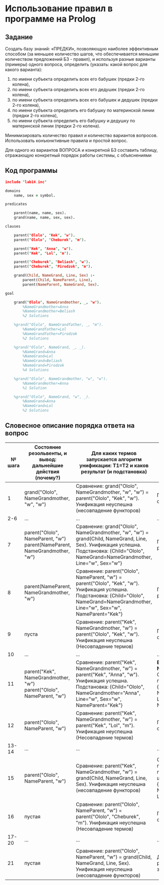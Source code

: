 # Использование правил в программе на Prolog

## Задание

Создать базу знаний: «ПРЕДКИ», позволяющую наиболее эффективным способом (за меньшее количество шагов, что обеспечивается меньшим количеством предложений БЗ - правил), и используя разные варианты (примеры) одного вопроса, определить (указать: какой вопрос для какого варианта):

1. по имени субъекта определить всех его бабушек (предки 2-го колена),
2. по имени субъекта определить всех его дедушек (предки 2-го колена),
3. по имени субъекта определить всех его бабушек и дедушек (предки 2-го колена),
4. по имени субъекта определить его бабушку по материнской линии (предки 2-го колена),
5. по имени субъекта определить его бабушку и дедушку по материнской линии (предки 2-го колена).

Минимизировать количество правил и количество вариантов вопросов. Использовать конъюнктивные правила и простой вопрос.

Для одного из вариантов ВОПРОСА и конкретной БЗ составить таблицу, отражающую конкретный порядок работы системы, с объяснениями

## Код программы

```prolog
include "lab14.inc"

domains
    name, sex = symbol.

predicates

    parent(name, name, sex).
    grand(name, name, sex, sex).

clauses

    parent("Ololo", "Kek", "w").
    parent("Ololo", "Cheburek", "m").

    parent("Kek", "Anna", "w").
    parent("Kek", "Lol", "m").

    parent("Cheburek", "Beliash", "w").
    parent("Cheburek", "Pirodzok", "m").

    grand(Child, NameGrand, Line, Sex) :-
        parent(Child, NameParent, Line),
        parent(NameParent, NameGrand, Sex).

goal

    grand("Ololo", NameGrandmother, _, "w").
        %NameGrandmother=Anna
        %NameGrandmother=Beliash
        %2 Solutions

    %grand("Ololo", NameGrandfather, _, "m").
        %NameGrandfather=Lol
        %NameGrandfather=Pirodzok
        %2 Solutions

    %grand("Ololo", NameGrand, _, _).
        %NameGrand=Anna
        %NameGrand=Lol
        %NameGrand=Beliash
        %NameGrand=Pirodzok
        %4 Solutions

    %grand("Ololo", NameGrandmother, "w", "w").
        %NameGrandmother=Anna
        %1 Solution

    %grand("Ololo", NameGrand, "w", _).
        %NameGrand=Anna
        %NameGrand=Lol
        %2 Solutions
```

## Словесное описание порядка ответа на вопрос

|№ шага|Состояние резольвенты, и вывод: дальнейшие действия (почему?)|Для каких термов запускается алгоритм унификации: Т1=Т2 и каков результат (и подстановка)| Дальнейшие действия: прямой ход или откат (почему и к чему приводит?)|
|---|---|---|---|
|1|grand("Ololo", NameGrandmother, "w", "w")|Сравнение: grand("Ololo", NameGrandmother, "w", "w") = parent("Ololo", "Kek", "w"). Унификация неуспешна (несовпадение функторов)| Прямой ход, переход к следующему предложению |
|2-6|...|...|...|
|7|parent("Ololo", NameParent, "w") </br> parent(NameParent, NameGrandmother, "w")|Сравнение: grand("Ololo", NameGrandmother, "w", "w") = grand(Child, NameGrand, Line, Sex). Унификация успешна. Подстановка: {Child="Ololo", NameGrand=NameGrandmother, Line="w", Sex="w"}| Прямой ход, редукция резольвенты|
|8|parent(NameParent, NameGrandmother, "w")|Сравнение: parent("Ololo", NameParent, "w") = parent("Ololo", "Kek", "w").  Унификация успешна. Подстановка: {Child="Ololo", NameGrand=NameGrandmother, Line="w", Sex="w", NameParent="Kek"}| Прямой ход, редукция резольвенты|
|9|пуста|Сравнение: parent("Kek", NameGrandmother, "w") = parent("Ololo", "Kek", "w"). Унификация неуспешна (Несовпадение термов)| Прямой ход, переход к следующему предложению |
|10|...|...|...|
|11|parent("Kek", NameGrandmother, "w") </br>parent("Ololo", NameParent, "w")|Cравнение: parent("Kek", NameGrandmother, "w") = parent("Kek", "Anna", "w"). Унификация успешна. Подстановка: {Child="Ololo", NameGrandmother="Anna", Line="w", Sex="w", NameParent="Kek"}| **Вывод: NameGrandmother=Anna.** Откат, следующее предложение, подстановка: {Child="Ololo", NameGrand=NameGrandmother, Line="w", Sex="w", NameParent="Kek"}|
|12|parent("Ololo", NameParent, "w")|Cравнение: parent("Kek", NameGrandmother, "w") = parent("Kek", "Lol", "m"). Унификация неуспешна (Несовпадение термов)| Прямой ход, переход к следующему предложению |
|13-14|...|...|...|
|15|parent("Ololo", NameParent, "w")|Cравнение: parent("Kek", NameGrandmother, "w") = grand(Child, NameGrand, Line, Sex). Унификация неуспешна (несовпадение функторов)| Откат, достижение конца БЗ, переход к следующему предложению относительно шага 8. Новая подстановка: {Child="Ololo", NameGrand=NameGrandmother, Line="w", Sex="w"}|
|16| пустая |Сравнение: parent("Ololo", NameParent, "w") = parent("Ololo", "Cheburek", "m"). Унификация неуспешна (Несовпадение термов)| Прямой ход, переход к следующему предложению |
|17-20|...|...|...|
|21| пустая |Сравнение: parent("Ololo", NameParent, "w") = grand(Child, NameGrand, Line, Sex). Унификация неуспешна (несовпадение функторов)| Достижение конца БЗ, резольвента пуста, завершение работы. |


